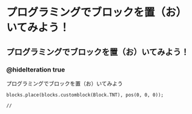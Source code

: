 # プログラミングでブロックを置（お）いてみよう！
## プログラミングでブロックを置（お）いてみよう！
### @hideIteration true
プログラミングでブロックを置（お）いてみよう

<!--blocks.place(blocks.selectTntBlock(selecttntblocks.TNT), pos(0, 0, 0));-->

```ghost
blocks.place(blocks.customblock(Block.TNT), pos(0, 0, 0));
```

```template
//
```
